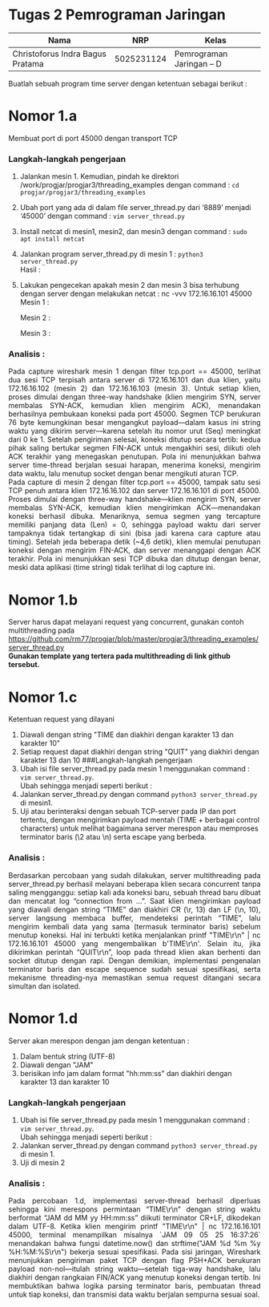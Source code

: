 # Tugas 2 Pemrograman Jaringan
| Nama  | NRP | Kelas |
| ------------- | ------------- | ---------- |
| Christoforus Indra Bagus Pratama | 5025231124 | Pemrograman Jaringan – D |

Buatlah sebuah program time server dengan ketentuan sebagai berikut :
# Nomor 1.a
Membuat port di port 45000 dengan transport TCP <br>
### Langkah-langkah pengerjaan
1. Jalankan mesin 1. Kemudian, pindah ke direktori /work/progjar/progjar3/threading_examples dengan command : ```cd progjar/progjar3/threading_examples```
2. Ubah port yang ada di dalam file server_thread.py dari ‘8889’ menjadi ‘45000’ dengan command : ```vim server_thread.py```
3. Install netcat di mesin1, mesin2, dan mesin3 dengan command : ```sudo apt install netcat```
4. Jalankan program server_thread.py di mesin 1 : ```python3 server_thread.py``` <br>
   Hasil :

5. Lakukan pengecekan apakah mesin 2 dan mesin 3 bisa terhubung dengan server dengan melakukan netcat : nc -vvv 172.16.16.101 45000
   Mesin 1 : 

   Mesin 2 :

   Mesin 3 : 

### Analisis :
<div align="justify">Pada capture wireshark mesin 1 dengan filter tcp.port == 45000, terlihat dua sesi TCP terpisah antara server di 172.16.16.101 dan dua klien, yaitu 172.16.16.102 (mesin 2) dan 172.16.16.103 (mesin 3). Untuk setiap klien, proses dimulai dengan three-way handshake (klien mengirim SYN, server membalas SYN-ACK, kemudian klien mengirim ACK), menandakan berhasilnya pembukaan koneksi pada port 45000. Segmen TCP berukuran 76 byte kemungkinan besar mengangkut payload—dalam kasus ini string waktu yang dikirim server—karena setelah itu nomor urut (Seq) meningkat dari 0 ke 1. Setelah pengiriman selesai, koneksi ditutup secara tertib: kedua pihak saling bertukar segmen FIN-ACK untuk mengakhiri sesi, diikuti oleh ACK terakhir yang menegaskan penutupan. Pola ini menunjukkan bahwa server time-thread berjalan sesuai harapan, menerima koneksi, mengirim data waktu, lalu menutup socket dengan benar mengikuti aturan TCP. <br>
Pada capture di mesin 2 dengan filter tcp.port == 45000, tampak satu sesi TCP penuh antara klien 172.16.16.102 dan server 172.16.16.101 di port 45000. Proses dimulai dengan three-way handshake—klien mengirim SYN, server membalas SYN-ACK, kemudian klien mengirimkan ACK—menandakan koneksi berhasil dibuka. Menariknya, semua segmen yang tercapture memiliki panjang data (Len) = 0, sehingga payload waktu dari server tampaknya tidak tertangkap di sini (bisa jadi karena cara capture atau timing). Setelah jeda beberapa detik (~4,6 detik), klien memulai penutupan koneksi dengan mengirim FIN-ACK, dan server menanggapi dengan ACK terakhir. Pola ini menunjukkan sesi TCP dibuka dan ditutup dengan benar, meski data aplikasi (time string) tidak terlihat di log capture ini.</div>

# Nomor 1.b
Server harus dapat melayani request yang concurrent, gunakan contoh multithreading pada https://github.com/rm77/progjar/blob/master/progjar3/threading_examples/server_thread.py <br>
**Gunakan template yang tertera pada multithreading di link github tersebut.**

# Nomor 1.c
Ketentuan request yang dilayani
1. Diawali dengan string "TIME dan diakhiri dengan karakter 13 dan karakter 10"
2. Setiap request dapat diakhiri dengan string "QUIT" yang diakhiri dengan karakter 13 dan 10
###Langkah-langkah pengerjaan
1. Ubah isi file server_thread.py pada mesin 1 menggunakan command : ```vim server_thread.py```. <br> Ubah sehingga menjadi seperti berikut :
2. Jalankan server_thread.py dengan command ```python3 server_thread.py``` di mesin1.
3. Uji atau berinteraksi dengan sebuah TCP-server pada IP dan port tertentu, dengan mengirimkan payload mentah (TIME + berbagai control characters) untuk melihat bagaimana server merespon atau memproses terminator baris (\2 atau \n) serta escape yang berbeda.
### Analisis :
<div align="justify">Berdasarkan percobaan yang sudah dilakukan, server multithreading pada server_thread.py berhasil melayani beberapa klien secara concurrent tanpa saling mengganggu: setiap kali ada koneksi baru, sebuah thread baru dibuat dan mencatat log “connection from …”. Saat klien mengirimkan payload yang diawali dengan string “TIME” dan diakhiri CR (\r, 13) dan LF (\n, 10), server langsung membaca buffer, mendeteksi perintah “TIME”, lalu mengirim kembali data yang sama (termasuk terminator baris) sebelum menutup koneksi. Hal ini terbukti ketika menjalankan printf "TIME\r\n" | nc 172.16.16.101 45000 yang mengembalikan b'TIME\r\n'. Selain itu, jika dikirimkan perintah “QUIT\r\n”, loop pada thread klien akan berhenti dan socket ditutup dengan rapi. Dengan demikian, implementasi pengenalan terminator baris dan escape sequence sudah sesuai spesifikasi, serta mekanisme threading-nya memastikan semua request ditangani secara simultan dan isolated.</div>

# Nomor 1.d
Server akan merespon dengan jam dengan ketentuan :
1. Dalam bentuk string (UTF-8)
2. Diawali dengan "JAM<spasi><jam>"
3. <jam> berisikan info jam dalam format "hh:mm:ss" dan diakhiri dengan karakter 13 dan karakter 10
### Langkah-langkah pengerjaan
1. Ubah isi file server_thread.py pada mesin 1 menggunakan command : ```vim server_thread.py```. <br> Ubah sehingga menjadi seperti berikut :
2. Jalankan server_thread.py dengan command ```python3 server_thread.py``` di mesin 1.
3. Uji di mesin 2

### Analisis : 
<div align="justify">Pada percobaan 1.d, implementasi server-thread berhasil diperluas sehingga kini merespons permintaan “TIME\r\n” dengan string waktu berformat “JAM dd MM yy HH:mm:ss” diikuti terminator CR+LF, dikodekan dalam UTF-8. Ketika klien mengirim printf "TIME\r\n" | nc 172.16.16.101 45000, terminal menampilkan misalnya `JAM 09 05 25 16:37:26` menandakan bahwa fungsi datetime.now() dan strftime("JAM %d %m %y %H:%M:%S\r\n") bekerja sesuai spesifikasi. Pada sisi jaringan, Wireshark menunjukkan pengiriman paket TCP dengan flag PSH+ACK berukuran payload non-nol—itulah string waktu—setelah tiga-way handshake, lalu diakhiri dengan rangkaian FIN/ACK yang menutup koneksi dengan tertib. Ini membuktikan bahwa logika parsing terminator baris, pembuatan thread untuk tiap koneksi, dan transmisi data waktu berjalan sempurna sesuai soal.</div>
